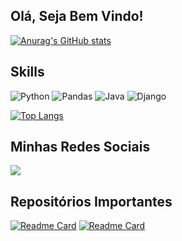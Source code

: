 ## Olá, Seja Bem Vindo!
[![Anurag's GitHub stats](https://github-readme-stats.vercel.app/api?username=antonioscript&show_icons=true&theme=tokyonight)](https://github.com/antonioscript/github-readme-stats)
## Skills
![Python](https://img.shields.io/badge/Python-FFD43B?style=for-the-badge&logo=python&logoColor=blue)
![Pandas](https://img.shields.io/badge/Pandas-2C2D72?style=for-the-badge&logo=pandas&logoColor=white)
![Java](https://img.shields.io/badge/Java-ED8B00?style=for-the-badge&logo=java&logoColor=white)
![Django](https://img.shields.io/badge/Django-092E20?style=for-the-badge&logo=django&logoColor=green)


[![Top Langs](https://github-readme-stats.vercel.app/api/top-langs/?username=antonioscript&layout=compact&theme=tokyonight)](https://github.com/anuraghazra/github-readme-stats)

## Minhas Redes Sociais
[<img src="https://img.shields.io/badge/LinkedIn-0077B5?style=for-the-badge&logo=linkedin&logoColor=white">](https://www.linkedin.com/in/antoniorochadevs/)

## Repositórios Importantes
[![Readme Card](https://github-readme-stats.vercel.app/api/pin/?username=antonioscript&repo=python&theme=tokyonight)](https://github.com/anuraghazra/github-readme-stats)
[![Readme Card](https://github-readme-stats.vercel.app/api/pin/?username=antonioscript&repo=project_qrcode&theme=tokyonight)](https://github.com/anuraghazra/github-readme-stats)
